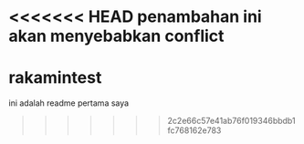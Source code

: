 <<<<<<< HEAD
penambahan ini akan menyebabkan conflict
=======
# rakamintest

ini adalah readme pertama saya
>>>>>>> 2c2e66c57e41ab76f019346bbdb1fc768162e783
